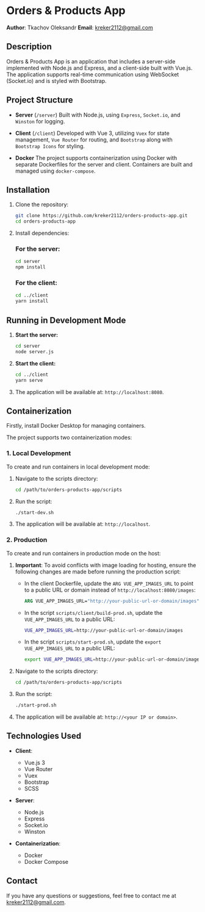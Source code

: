 # Orders & Products App

**Author**: Tkachov Oleksandr
**Email**: [kreker2112@gmail.com](mailto:kreker2112@gmail.com)

## Description

Orders & Products App is an application that includes a server-side implemented with Node.js and Express, and a client-side built with Vue.js. The application supports real-time communication using WebSocket (Socket.io) and is styled with Bootstrap.

## Project Structure

- **Server** (`/server`)
  Built with Node.js, using `Express`, `Socket.io`, and `Winston` for logging.
- **Client** (`/client`)
  Developed with Vue 3, utilizing `Vuex` for state management, `Vue Router` for routing, and `Bootstrap` along with `Bootstrap Icons` for styling.

- **Docker**
  The project supports containerization using Docker with separate Dockerfiles for the server and client. Containers are built and managed using `docker-compose`.

## Installation

1. Clone the repository:

   ```bash
   git clone https://github.com/kreker2112/orders-products-app.git
   cd orders-products-app
   ```

2. Install dependencies:

   ### For the server:

   ```bash
   cd server
   npm install
   ```

   ### For the client:

   ```bash
   cd ../client
   yarn install
   ```

## Running in Development Mode

1. **Start the server:**

   ```bash
   cd server
   node server.js
   ```

2. **Start the client:**

   ```bash
   cd ../client
   yarn serve
   ```

3. The application will be available at: `http://localhost:8080`.

## Containerization

Firstly, install Docker Desktop for managing containers.

The project supports two containerization modes:

### 1. Local Development

To create and run containers in local development mode:

1. Navigate to the scripts directory:

   ```bash
   cd /path/to/orders-products-app/scripts
   ```

2. Run the script:

   ```bash
   ./start-dev.sh
   ```

3. The application will be available at: `http://localhost`.

### 2. Production

To create and run containers in production mode on the host:

1. **Important**: To avoid conflicts with image loading for hosting, ensure the following changes are made before running the production script:

   - In the client Dockerfile, update the `ARG VUE_APP_IMAGES_URL` to point to a public URL or domain instead of `http://localhost:8080/images`:

     ```Dockerfile
     ARG VUE_APP_IMAGES_URL="http://your-public-url-or-domain/images"
     ```

   - In the script `scripts/client/build-prod.sh`, update the `VUE_APP_IMAGES_URL` to a public URL:

     ```bash
     VUE_APP_IMAGES_URL=http://your-public-url-or-domain/images
     ```

   - In the script `scripts/start-prod.sh`, update the `export VUE_APP_IMAGES_URL` to a public URL:
     ```bash
     export VUE_APP_IMAGES_URL=http://your-public-url-or-domain/images
     ```

2. Navigate to the scripts directory:

   ```bash
   cd /path/to/orders-products-app/scripts
   ```

3. Run the script:

   ```bash
   ./start-prod.sh
   ```

4. The application will be available at: `http://<your IP or domain>`.

## Technologies Used

- **Client**:

  - Vue.js 3
  - Vue Router
  - Vuex
  - Bootstrap
  - SCSS

- **Server**:

  - Node.js
  - Express
  - Socket.io
  - Winston

- **Containerization**:
  - Docker
  - Docker Compose

## Contact

If you have any questions or suggestions, feel free to contact me at [kreker2112@gmail.com](mailto:kreker2112@gmail.com).
